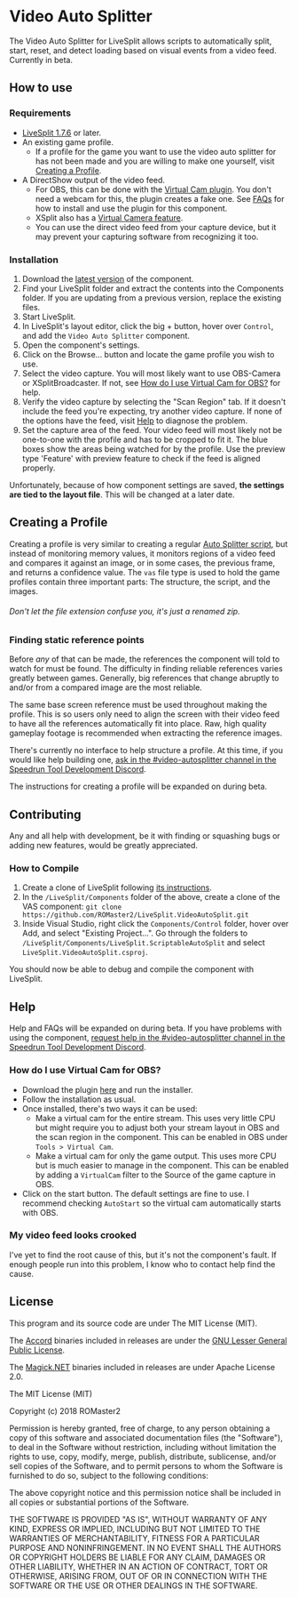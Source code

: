 # Video Auto Splitter

The Video Auto Splitter for LiveSplit allows scripts to automatically split, start, reset, and detect loading based on visual events from a video feed. Currently in beta.

## How to use

### Requirements

* [LiveSplit 1.7.6](http://livesplit.org/) or later.
* An existing game profile.
  * If a profile for the game you want to use the video auto splitter for has not been made and you are willing to make one yourself, visit [Creating a Profile](#creating-a-profile).
* A DirectShow output of the video feed.
  * For OBS, this can be done with the [Virtual Cam plugin](https://obsproject.com/forum/resources/obs-virtualcam.539/). You don't need a webcam for this, the plugin creates a fake one. See [FAQs](#help) for how to install and use the plugin for this component.
  * XSplit also has a [Virtual Camera feature](https://www.youtube.com/watch?v=WxPJdUtEae8).
  * You can use the direct video feed from your capture device, but it may prevent your capturing software from recognizing it too.

### Installation

1. Download the [latest version](https://github.com/ROMaster2/LiveSplit.VideoAutoSplit/releases) of the component.
2. Find your LiveSplit folder and extract the contents into the Components folder. If you are updating from a previous version, replace the existing files.
3. Start LiveSplit.
4. In LiveSplit's layout editor, click the big + button, hover over `Control`, and add the `Video Auto Splitter` component.
5. Open the component's settings.
6. Click on the Browse... button and locate the game profile you wish to use.
7. Select the video capture. You will most likely want to use OBS-Camera or XSplitBroadcaster. If not, see [How do I use Virtual Cam for OBS?](#how-do-i-use-virtual-cam-for-obs) for help.
8. Verify the video capture by selecting the "Scan Region" tab. If it doesn't include the feed you're expecting, try another video capture. If none of the options have the feed, visit [Help](#help) to diagnose the problem.
9. Set the capture area of the feed. Your video feed will most likely not be one-to-one with the profile and has to be cropped to fit it. The blue boxes show the areas being watched for by the profile. Use the preview type 'Feature' with preview feature to check if the feed is aligned properly.

Unfortunately, because of how component settings are saved, **the settings are tied to the layout file**. This will be changed at a later date.

## Creating a Profile

Creating a profile is very similar to creating a regular [Auto Splitter script](https://github.com/LiveSplit/LiveSplit/blob/master/Documentation/Auto-Splitters.md), but instead of monitoring memory values, it monitors regions of a video feed and compares it against an image, or in some cases, the previous frame, and returns a confidence value. The `vas` file type is used to hold the game profiles contain three important parts: The structure, the script, and the images.

###### Don't let the file extension confuse you, it's just a renamed zip.

### Finding static reference points

Before *any* of that can be made, the references the component will told to watch for must be found. The difficulty in finding reliable references varies greatly between games. Generally, big references that change abruptly to and/or from a compared image are the most reliable.

The same base screen reference must be used throughout making the profile. This is so users only need to align the screen with their video feed to have all the references automatically fit into place. Raw, high quality gameplay footage is recommended when extracting the reference images.

There's currently no interface to help structure a profile. At this time, if you would like help building one, [ask in the #video-autosplitter channel in the Speedrun Tool Development Discord](https://discord.gg/6HD5jtQ).

The instructions for creating a profile will be expanded on during beta.

## Contributing

Any and all help with development, be it with finding or squashing bugs or adding new features, would be greatly appreciated.

### How to Compile

1. Create a clone of LiveSplit following [its instructions](https://github.com/LiveSplit/LiveSplit#contributing).
2. In the `/LiveSplit/Components` folder of the above, create a clone of the VAS component: `git clone https://github.com/ROMaster2/LiveSplit.VideoAutoSplit.git`
3. Inside Visual Studio, right click the `Components/Control` folder, hover over Add, and select "Existing Project...". Go through the folders to `/LiveSplit/Components/LiveSplit.ScriptableAutoSplit` and select `LiveSplit.VideoAutoSplit.csproj`.

You should now be able to debug and compile the component with LiveSplit.

## Help

Help and FAQs will be expanded on during beta. If you have problems with using the component, [request help in the #video-autosplitter channel in the Speedrun Tool Development Discord](https://discord.gg/6HD5jtQ).

### How do I use Virtual Cam for OBS?

* Download the plugin [here](https://obsproject.com/forum/resources/obs-virtualcam.539/) and run the installer.
* Follow the installation as usual.
* Once installed, there's two ways it can be used:
  * Make a virtual cam for the entire stream. This uses very little CPU but might require you to adjust both your stream layout in OBS and the scan region in the component. This can be enabled in OBS under `Tools > Virtual Cam`.
  * Make a virtual cam for only the game output. This uses more CPU but is much easier to manage in the component. This can be enabled by adding a `VirtualCam` filter to the Source of the game capture in OBS.
* Click on the start button. The default settings are fine to use. I recommend checking `AutoStart` so the virtual cam automatically starts with OBS.

### My video feed looks crooked

I've yet to find the root cause of this, but it's not the component's fault. If enough people run into this problem, I know who to contact help find the cause.

## License

This program and its source code are under The MIT License (MIT).

The [Accord](http://accord-framework.net/) binaries included in releases are under the [GNU Lesser General Public License](http://accord-framework.net/license.txt).

The [Magick.NET](https://github.com/dlemstra/Magick.NET) binaries included in releases are under Apache License 2.0.

The MIT License (MIT)

Copyright (c) 2018 ROMaster2

Permission is hereby granted, free of charge, to any person obtaining a copy
of this software and associated documentation files (the "Software"), to deal
in the Software without restriction, including without limitation the rights
to use, copy, modify, merge, publish, distribute, sublicense, and/or sell
copies of the Software, and to permit persons to whom the Software is
furnished to do so, subject to the following conditions:

The above copyright notice and this permission notice shall be included in all
copies or substantial portions of the Software.

THE SOFTWARE IS PROVIDED "AS IS", WITHOUT WARRANTY OF ANY KIND, EXPRESS OR
IMPLIED, INCLUDING BUT NOT LIMITED TO THE WARRANTIES OF MERCHANTABILITY,
FITNESS FOR A PARTICULAR PURPOSE AND NONINFRINGEMENT. IN NO EVENT SHALL THE
AUTHORS OR COPYRIGHT HOLDERS BE LIABLE FOR ANY CLAIM, DAMAGES OR OTHER
LIABILITY, WHETHER IN AN ACTION OF CONTRACT, TORT OR OTHERWISE, ARISING FROM,
OUT OF OR IN CONNECTION WITH THE SOFTWARE OR THE USE OR OTHER DEALINGS IN THE
SOFTWARE.

